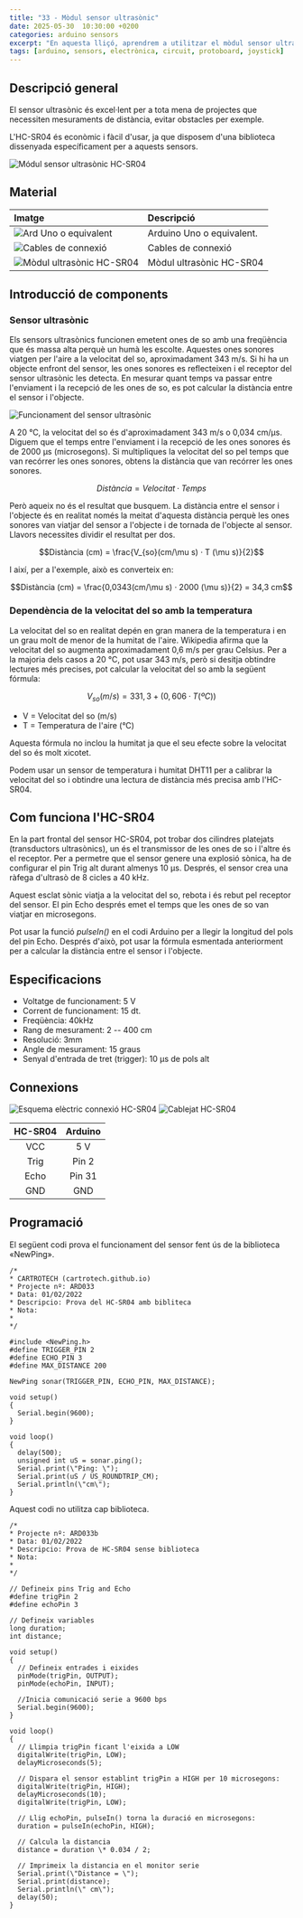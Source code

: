 ```yaml
---
title: "33 - Mòdul sensor ultrasònic"
date: 2025-05-30  10:30:00 +0200
categories: arduino sensors
excerpt: "En aquesta lliçó, aprendrem a utilitzar el mòdul sensor ultrasònic."
tags: [arduino, sensors, electrònica, circuit, protoboard, joystick]
---
```


[img1]: /assets/imatges/ard/ard_33_01.png "Módul sensor ultrasònic HC-SR04"
[img2]: /assets/imatges/ard/ard_33_02.png "Funcionament del sensor ultrasònic"
[img3]: /assets/imatges/ard/ard_33_03.png "Esquema elèctric connexió HC-SR04"
[img4]: /assets/imatges/ard/ard_33_04.png "Cablejat HC-SR04"
[img5]: /assets/imatges/mat/mat_unor3.png "Arduino Uno o equivalent"
[img6]: /assets/imatges/mat/mat_cables.png "Cables de connexió"
[img7]: /assets/imatges/mat/mat_HC-SR04.png "Mòdul ultrasònic HC-SR04"

## Descripció general

El sensor ultrasònic és excel·lent per a tota mena de projectes que
necessiten mesuraments de distància, evitar obstacles per exemple.

L'HC-SR04 és econòmic i fàcil d'usar, ja que disposem d'una biblioteca
dissenyada específicament per a aquests sensors.

![Módul sensor ultrasònic HC-SR04][img1]

## Material

| Imatge | Descripció |
| :----- | :--------- |
| ![Ard Uno o equivalent][img5] | Arduino Uno o equivalent. |
| ![Cables de connexió][img6] | Cables de connexió        |
| ![Mòdul ultrasònic HC-SR04][img7] | Mòdul ultrasònic HC-SR04  |

## Introducció de components

### Sensor ultrasònic

Els sensors ultrasònics funcionen emetent ones de so amb una freqüència
que és massa alta perquè un humà les escolte. Aquestes ones sonores
viatgen per l'aire a la velocitat del so, aproximadament 343 m/s. Si hi
ha un objecte enfront del sensor, les ones sonores es reflecteixen i el
receptor del sensor ultrasònic les detecta. En mesurar quant temps va
passar entre l'enviament i la recepció de les ones de so, es pot
calcular la distància entre el sensor i l'objecte.

![Funcionament del sensor ultrasònic][img2]

A 20 °C, la velocitat del so és d'aproximadament 343 m/s o 0,034 cm/µs.
Diguem que el temps entre l'enviament i la recepció de les ones sonores
és de 2000 µs (microsegons). Si multipliques la velocitat del so pel
temps que van recórrer les ones sonores, obtens la distància que van
recórrer les ones sonores.

$$Distància = Velocitat · Temps$$

Però aqueix no és el resultat que busquem. La distància entre el sensor
i l'objecte és en realitat només la meitat d'aquesta distància perquè
les ones sonores van viatjar del sensor a l'objecte i de tornada de
l'objecte al sensor. Llavors necessites dividir el resultat per dos.

$$Distància (cm) = \frac{V_{so}(cm/\mu s) · T (\mu s)}{2}$$

I així, per a l'exemple, això es converteix en:

$$Distància (cm) = \frac{0,0343(cm/\mu s) · 2000 (\mu s)}{2} = 34,3 cm$$

### Dependència de la velocitat del so amb la temperatura

La velocitat del so en realitat depén en gran manera de la temperatura i
en un grau molt de menor de la humitat de l'aire. Wikipedia afirma que
la velocitat del so augmenta aproximadament 0,6 m/s per grau Celsius.
Per a la majoria dels casos a 20 °C, pot usar 343 m/s, però si desitja
obtindre lectures més precises, pot calcular la velocitat del so amb la
següent fórmula:

$$V_{so} (m/s) = 331,3 + (0,606 · T (ºC))$$

- V = Velocitat del so (m/s)
- T = Temperatura de l'aire (°C)

Aquesta fórmula no inclou la humitat ja que el seu efecte sobre la
velocitat del so és molt xicotet.

Podem usar un sensor de temperatura i humitat DHT11 per a calibrar la
velocitat del so i obtindre una lectura de distància més precisa amb
l'HC-SR04.

## Com funciona l'HC-SR04

En la part frontal del sensor HC-SR04, pot trobar dos cilindres
platejats (transductors ultrasònics), un és el transmissor de les ones
de so i l'altre és el receptor. Per a permetre que el sensor genere una
explosió sònica, ha de configurar el pin Trig alt durant almenys 10 µs.
Després, el sensor crea una ràfega d'ultrasò de 8 cicles a 40 kHz.

Aquest esclat sònic viatja a la velocitat del so, rebota i és rebut pel
receptor del sensor. El pin Echo després emet el temps que les ones de
so van viatjar en microsegons.

Pot usar la funció _pulseIn()_ en el codi Arduino per a llegir la
longitud del pols del pin Echo. Després d'això, pot usar la fórmula
esmentada anteriorment per a calcular la distància entre el sensor i
l'objecte.

## Especificacions

- Voltatge de funcionament: 5 V
- Corrent de funcionament: 15 dt.
- Freqüència: 40kHz
- Rang de mesurament: 2 -- 400 cm
- Resolució: 3mm
- Angle de mesurament: 15 graus
- Senyal d'entrada de tret (trigger): 10 µs de pols alt

## Connexions

![Esquema elèctric connexió HC-SR04][img3]
![Cablejat HC-SR04][img4]

| HC-SR04 | Arduino |
| :-----: | :-----: |
|   VCC   |   5 V   |
|  Trig   |  Pin 2  |
|  Echo   | Pin 31  |
|   GND   |   GND   |

## Programació

El següent codi prova el funcionament del sensor fent ús de la
biblioteca «NewPing».

```Arduino
/*
* CARTROTECH (cartrotech.github.io)
* Projecte nº: ARD033
* Data: 01/02/2022
* Descripcio: Prova del HC-SR04 amb bibliteca
* Nota:
*
*/

#include <NewPing.h>
#define TRIGGER_PIN 2
#define ECHO_PIN 3
#define MAX_DISTANCE 200

NewPing sonar(TRIGGER_PIN, ECHO_PIN, MAX_DISTANCE);

void setup()
{
  Serial.begin(9600);
}

void loop()
{
  delay(500);
  unsigned int uS = sonar.ping();
  Serial.print(\"Ping: \");
  Serial.print(uS / US_ROUNDTRIP_CM);
  Serial.println(\"cm\");
}
```

Aquest codi no utilitza cap biblioteca.

```Arduino
/*
* Projecte nº: ARD033b
* Data: 01/02/2022
* Descripcio: Prova de HC-SR04 sense biblioteca
* Nota:
*
*/

// Defineix pins Trig and Echo
#define trigPin 2
#define echoPin 3

// Defineix variables
long duration;
int distance;

void setup()
{
  // Defineix entrades i eixides
  pinMode(trigPin, OUTPUT);
  pinMode(echoPin, INPUT);

  //Inicia comunicació serie a 9600 bps
  Serial.begin(9600);
}

void loop()
{
  // Llimpia trigPin ficant l'eixida a LOW
  digitalWrite(trigPin, LOW);
  delayMicroseconds(5);

  // Dispara el sensor establint trigPin a HIGH per 10 microsegons:
  digitalWrite(trigPin, HIGH);
  delayMicroseconds(10);
  digitalWrite(trigPin, LOW);

  // Llig echoPin, pulseIn() torna la duració en microsegons:
  duration = pulseIn(echoPin, HIGH);

  // Calcula la distancia
  distance = duration \* 0.034 / 2;

  // Imprimeix la distancia en el monitor serie
  Serial.print(\"Distance = \");
  Serial.print(distance);
  Serial.println(\" cm\");
  delay(50);
}
```
